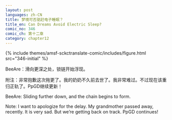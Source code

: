 ```yaml
---
layout: post
languages: zh-CN
title: 梦境可否驱赶电子睡眠？
title_en: Can Dreams Avoid Electric Sleep?
comic_no: 346
comic_ch: 第十二章
category: chapter12
---
```

{% include themes/amsf-sckctranslate-comic/includes/figure.html src="346-initial" %}

BeeAre：滑向更深之处，锁链开始浮现。

附注：非常抱歉这次拖更了。我的奶奶不久前去世了。我非常难过。不过现在该重归正轨了。PpGD继续更新！

BeeAre: Sliding further down, and the chain begins to form.

Note: I want to apologize for the delay. My grandmother passed away, recently. It is very sad. But we’re getting back on track. PpGD continues!
